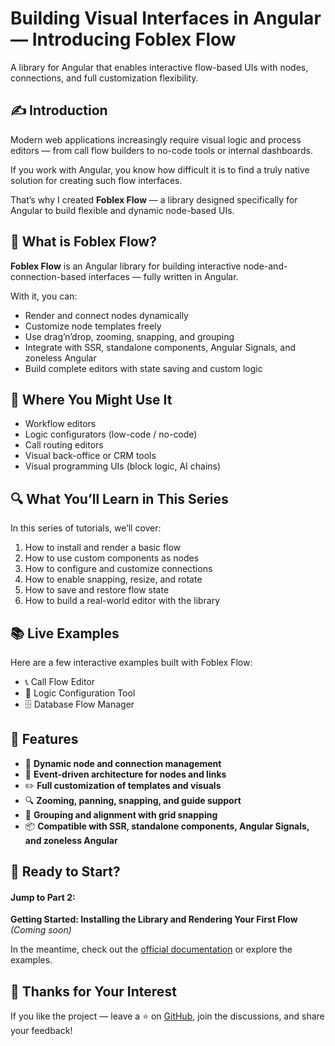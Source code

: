 # Building Visual Interfaces in Angular — Introducing Foblex Flow
A library for Angular that enables interactive flow-based UIs with nodes, connections, and full customization flexibility.

## ✍ Introduction

Modern web applications increasingly require visual logic and process editors — from call flow builders to no-code tools or internal dashboards.

If you work with Angular, you know how difficult it is to find a truly native solution for creating such flow interfaces.

That’s why I created **Foblex Flow** — a library designed specifically for Angular to build flexible and dynamic node-based UIs.

## 🔧 What is Foblex Flow?

**Foblex Flow** is an Angular library for building interactive node-and-connection-based interfaces — fully written in Angular.

With it, you can:
- Render and connect nodes dynamically
- Customize node templates freely
- Use drag’n’drop, zooming, snapping, and grouping
- Integrate with SSR, standalone components, Angular Signals, and zoneless Angular
- Build complete editors with state saving and custom logic

## 🤩 Where You Might Use It

- Workflow editors
- Logic configurators (low-code / no-code)
- Call routing editors
- Visual back-office or CRM tools
- Visual programming UIs (block logic, AI chains)

## 🔍 What You’ll Learn in This Series

In this series of tutorials, we’ll cover:
1. How to install and render a basic flow
2. How to use custom components as nodes
3. How to configure and customize connections
4. How to enable snapping, resize, and rotate
5. How to save and restore flow state
6. How to build a real-world editor with the library

## 📚 Live Examples

Here are a few interactive examples built with Foblex Flow:
- 📞 Call Flow Editor
- 🧱 Logic Configuration Tool
- 🗄 Database Flow Manager

## 🚀 Features

- 🔌 **Dynamic node and connection management**
- 🧠 **Event-driven architecture for nodes and links**
- ✏️ **Full customization of templates and visuals**
- 🔍 **Zooming, panning, snapping, and guide support**
- 🧱 **Grouping and alignment with grid snapping**
- 📦 **Compatible with SSR, standalone components, Angular Signals, and zoneless Angular**

## 🚀 Ready to Start?

#### Jump to Part 2:  
**Getting Started: Installing the Library and Rendering Your First Flow** _(Coming soon)_

In the meantime, check out the [official documentation](get-started) or explore the examples.

## 🙌 Thanks for Your Interest

If you like the project — leave a ⭐ on [GitHub](https://github.com/Foblex/f-flow), join the discussions, and share your feedback!

